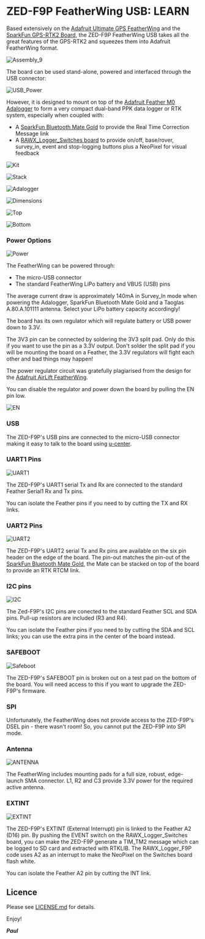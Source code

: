 # ZED-F9P FeatherWing USB: LEARN

Based extensively on the [Adafruit Ultimate GPS FeatherWing](https://www.adafruit.com/product/3133) and the
[SparkFun GPS-RTK2 Board](https://www.sparkfun.com/products/15136), the ZED-F9P FeatherWing USB takes all the great features of the GPS-RTK2 and squeezes them
into Adafruit FeatherWing format.

![Assembly_9](./img/Assembly_9.JPG)

The board can be used stand-alone, powered and interfaced through the USB connector:

![USB_Power](./img/USB_Power.JPG)

However, it is designed to mount on top of the [Adafruit Feather M0 Adalogger](https://www.adafruit.com/products/2796)
to form a very compact dual-band PPK data logger or RTK system, especially when coupled with:
- A [SparkFun Bluetooth Mate Gold](https://www.sparkfun.com/products/12580) to provide the Real Time Correction Message link
- A [RAWX_Logger_Switches board](https://github.com/PaulZC/RAWX_Logger_Switches) to provide on/off, base/rover, survey_in, event and stop-logging buttons plus a NeoPixel for visual feedback

![Kit](./img/Kit.JPG)

![Stack](./img/Stack.JPG)

![Adalogger](./img/Adalogger.JPG)

![Dimensions](./img/Dimensions.PNG)

![Top](./img/Top.JPG)

![Bottom](./img/Bottom.JPG)

### Power Options

![Power](./img/Power.JPG)

The FeatherWing can be powered through:
- The micro-USB connector
- The standard FeatherWing LiPo battery and VBUS (USB) pins

The average current draw is approximately 140mA in Survey_In mode when powering the Adalogger, SparkFun Bluetooth Mate Gold and a Taoglas A.80.A.101111 antenna. Select your LiPo battery capacity accordingly!

The board has its own regulator which will regulate battery or USB power down to 3.3V.

The 3V3 pin can be connected by soldering the 3V3 split pad. Only do this if you want to use the pin as a 3.3V output. Don't solder the split pad if you will be mounting the board on a Feather,
the 3.3V regulators will fight each other and bad things may happen!

The power regulator circuit was gratefully plagiarised from the design for the [Adafruit AirLift FeatherWing](https://www.adafruit.com/product/4264).

You can disable the regulator and power down the board by pulling the EN pin low.

![EN](./img/EN.JPG)

### USB

The ZED-F9P's USB pins are connected to the micro-USB connector making it easy to talk to the board using [u-center](https://www.u-blox.com/en/product/u-center).

### UART1 Pins

![UART1](./img/UART1.JPG)

The ZED-F9P's UART1 serial Tx and Rx are connected to the standard Feather Serial1 Rx and Tx pins.

You can isolate the Feather pins if you need to by cutting the TX and RX links.

### UART2 Pins

![UART2](./img/UART2.JPG)

The ZED-F9P's UART2 serial Tx and Rx pins are available on the six pin header on the edge of the board. The pin-out matches the pin-out of the
[SparkFun Bluetooth Mate Gold](https://www.sparkfun.com/products/12580), the Mate can be stacked on top of the board to provide an RTK RTCM link.

### I2C pins

![I2C](./img/I2C.JPG)

The Zed-F9P's I2C pins are conected to the standard Feather SCL and SDA pins. Pull-up resistors are included (R3 and R4).

You can isolate the Feather pins if you need to by cutting the SDA and SCL links; you can use the extra pins in the center of the board instead.

### SAFEBOOT

![Safeboot](./img/Safeboot.JPG)

The ZED-F9P's SAFEBOOT pin is broken out on a test pad on the bottom of the board. You will need access to this if you want to upgrade the ZED-F9P's firmware.

### SPI

Unfortunately, the FeatherWing does not provide access to the ZED-F9P's DSEL pin - there wasn't room! So, you cannot put the ZED-F9P into SPI mode.

### Antenna

![ANTENNA](./img/ANTENNA.JPG)

The FeatherWing includes mounting pads for a full size, robust, edge-launch SMA connector. L1, R2 and C3 provide 3.3V power for the required active antenna.

### EXTINT

![EXTINT](./img/EXTINT.JPG)

The ZED-F9P's EXTINT (External Interrupt) pin is linked to the Feather A2 (D16) pin. By pushing the EVENT switch on the RAWX_Logger_Switches board, you can make the ZED-F9P
generate a TIM_TM2 message which can be logged to SD card and extracted with RTKLIB. The RAWX_Logger_F9P code uses A2 as an interrupt to make the NeoPixel on the Switches board flash white.

You can isolate the Feather A2 pin by cutting the INT link.

## Licence

Please see [LICENSE.md](./LICENSE.md) for details.

Enjoy!

**_Paul_**